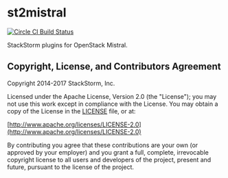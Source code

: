 # st2mistral

[![Circle CI Build Status](https://circleci.com/gh/StackStorm/st2mistral.svg?style=shield)](https://circleci.com/gh/StackStorm/st2mistral)

StackStorm plugins for OpenStack Mistral.

## Copyright, License, and Contributors Agreement

Copyright 2014-2017 StackStorm, Inc.

Licensed under the Apache License, Version 2.0 (the "License"); you may not use this work except in compliance with the License. You may obtain a copy of the License in the [LICENSE](LICENSE) file, or at:

[http://www.apache.org/licenses/LICENSE-2.0](http://www.apache.org/licenses/LICENSE-2.0)

By contributing you agree that these contributions are your own (or approved by your employer) and you grant a full, complete, irrevocable copyright license to all users and developers of the project, present and future, pursuant to the license of the project.
